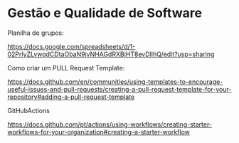 # Gestão e Qualidade de Software

Planilha de grupos:

https://docs.google.com/spreadsheets/d/1-02PrlyZLvwqdCDtaObaN9jvNHAGdRXBjHT8evDlIhQ/edit?usp=sharing


Como criar um PULL Request Template:

https://docs.github.com/en/communities/using-templates-to-encourage-useful-issues-and-pull-requests/creating-a-pull-request-template-for-your-repository#adding-a-pull-request-template

GitHubActions


https://docs.github.com/pt/actions/using-workflows/creating-starter-workflows-for-your-organization#creating-a-starter-workflow

